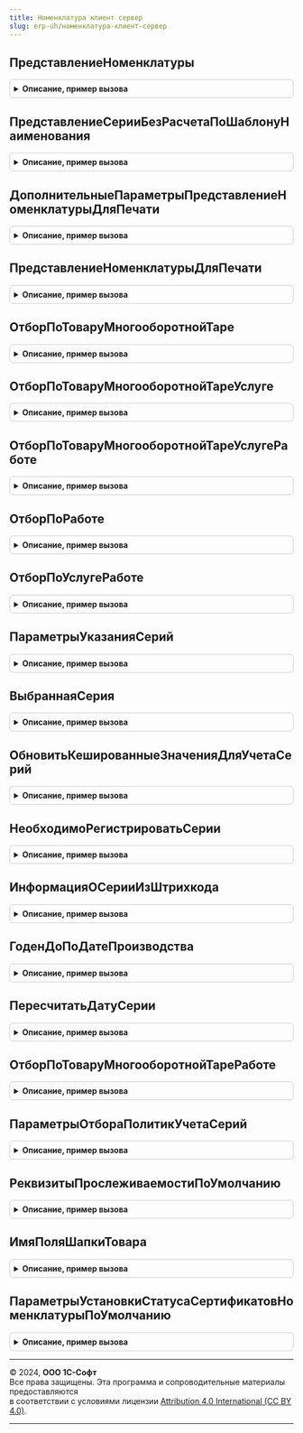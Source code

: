 ```yaml
---
title: Номенклатура клиент сервер
slug: erp-uh/номенклатура-клиент-сервер
---
```



## ПредставлениеНоменклатуры
<details style="margin: 1em 0; padding: 0.5em; border: 1px solid #ccc; border-radius: 6px;">

<summary style="font-weight: bold; cursor: pointer;">Описание, пример вызова</summary>

```bsl

// Возвращает строковое представление номенклатуры с характеристикой и другими полями для отображения в сообщениях.
//
// Параметры:
//  Номенклатура	 - Строка, СправочникСсылка.Номенклатура			 - номенклатура;
//  Характеристика	 - Строка, СправочникСсылка.ХарактеристикиНоменклатуры	 - характеристика номенклатуры;
//  Упаковка		 - Строка, СправочникСсылка.УпаковкиЕдиницыИзмерения	 - упаковка / единица измерения номенклатуры;
//  Серия			 - Строка, СправочникСсылка.СерииНоменклатуры			 - серия номенклатуры;
//  Назначение		 - Строка, СправочникСсылка.Назначения					 - назначение номенклатуры.
//
// Возвращаемое значение:
//  Строка - представление номенклатуры.
//
Функция ПредставлениеНоменклатуры(Номенклатура, Характеристика, Упаковка = "", Серия = "", Назначение = "") Экспорт
```

Пример вызова
```bsl
Результат = НоменклатураКлиентСервер.ПредставлениеНоменклатуры(Номенклатура, Характеристика, Упаковка, Серия, Назначение);
```
</details>

## ПредставлениеСерииБезРасчетаПоШаблонуНаименования
<details style="margin: 1em 0; padding: 0.5em; border: 1px solid #ccc; border-radius: 6px;">

<summary style="font-weight: bold; cursor: pointer;">Описание, пример вызова</summary>

```bsl

// Рассчитывает представление серии. Расчет может производится по шаблону рабочего наименования серии - тогда
// функция должна быть вызвана с сервера. Если шаблон не задан или функция вызвана с клиента, то расчет производится
// по предопределенному шаблону.
//
// Параметры:
//	ПараметрыШаблона	 - см. Справочники.ВидыНоменклатуры.НастройкиИспользованияСерий.
//	ЗначенияРеквизитов	 - Структура, ФормаКлиентскогоПриложения, СправочникОбъект.СерииНоменклатуры, ДанныеФормыЭлементКоллекции -
//							коллекция структуры данных, хранящая значения свойств, используемых в качестве
//							источника данных для формирования представления элемента справочника 'Серии номенклатуры'.
//	ДобавитьСловоНовая	 - Булево - признак необходимости добавления предопределенного суффикса к представлению
//									элемента справочника 'Серии номенклатуры'.
//
// Возвращаемое значение:
//	Строка - представление элемента справочника 'Серии номенклатуры'.
//
Функция ПредставлениеСерииБезРасчетаПоШаблонуНаименования(ПараметрыШаблона, ЗначенияРеквизитов, ДобавитьСловоНовая = Ложь) Экспорт
```

Пример вызова
```bsl
Результат = НоменклатураКлиентСервер.ПредставлениеСерииБезРасчетаПоШаблонуНаименования(ПараметрыШаблона, ЗначенияРеквизитов, ДобавитьСловоНовая);
```
</details>

## ДополнительныеПараметрыПредставлениеНоменклатурыДляПечати
<details style="margin: 1em 0; padding: 0.5em; border: 1px solid #ccc; border-radius: 6px;">

<summary style="font-weight: bold; cursor: pointer;">Описание, пример вызова</summary>

```bsl

// Дополнительные параметры функции НоменклатураКлиентСервер.ПредставлениеНоменклатурыДляПечати.
//
// Возвращаемое значение:
//  Структура - со свойствами:
//  * Содержание - Строка - если передано не пустое содержание, то представлением будет оно, остальные параметры игнорируются
//  * ВозвратнаяТара - Булево - если ИСТИНА, то к представлению будет добавлена фраза "возвратная тара" в скобках.
//  * КодТНВЭД - Строка - если указан, то к представлению будет добавлен в скобках код ТН ВЭД.
//  * Префикс - Строка - если указан, то к представлению будет добавлен префикс перед наименованием номенклатуры.
//  * КодОсновногоЯзыка - Строка - указывается для уточнения кода основного языка при выводе локализуемых строк.
//
Функция ДополнительныеПараметрыПредставлениеНоменклатурыДляПечати() Экспорт
```

Пример вызова
```bsl
Результат = НоменклатураКлиентСервер.ДополнительныеПараметрыПредставлениеНоменклатурыДляПечати() 
```
</details>

## ПредставлениеНоменклатурыДляПечати
<details style="margin: 1em 0; padding: 0.5em; border: 1px solid #ccc; border-radius: 6px;">

<summary style="font-weight: bold; cursor: pointer;">Описание, пример вызова</summary>

```bsl

// Возвращает представление номенклатуры для печати.
//
// Параметры:
//  НаименованиеНоменклатурыДляПечати	 - Строка		 - нужно строго передать строку с наименованием для печати. Ссылка не подойдет, т.к. при
//  		получении по ней строкового представления платформа возьмет наименование, а не наименование для печати;
//  НаименованиеХарактеристикиДляПечати	 - Строка		 - нужно строго передать строку с наименованием для печати. Ссылка не подойдет, т.к. при
//  		получении по ней строкового представления платформа возьмет наименование, а не наименование для печати;
//  Упаковка							 - Строка, Неопределено	- упаковка или единица измерения;
//  Серия								 - Строка, СправочникСсылка.СерииНоменклатуры	 - серия номенклатуры;
//  ДополнительныеПараметры				 - см. НоменклатураКлиентСервер.ДополнительныеПараметрыПредставлениеНоменклатурыДляПечати.
//
// Возвращаемое значение:
//  Строка - представление номенклатуры для печати.
//
Функция ПредставлениеНоменклатурыДляПечати(НаименованиеНоменклатурыДляПечати, Экспорт
```

Пример вызова
```bsl
Результат = НоменклатураКлиентСервер.ПредставлениеНоменклатурыДляПечати(НаименованиеНоменклатурыДляПечати, );
```
</details>

## ОтборПоТоваруМногооборотнойТаре
<details style="margin: 1em 0; padding: 0.5em; border: 1px solid #ccc; border-radius: 6px;">

<summary style="font-weight: bold; cursor: pointer;">Описание, пример вызова</summary>

```bsl

// Формирует массив отбора по типам номенклатуры Товар и МногооборотнаяТара
//
// Параметры:
//  ВключатьНабор	 - Булево	 - признак включения в отбор набора.
//
// Возвращаемое значение:
//  Массив - состоит из элементов типа ПеречислениеСсылка.ТипыНоменклатуры.
//
Функция ОтборПоТоваруМногооборотнойТаре(ВключатьНабор = Истина) Экспорт
```

Пример вызова
```bsl
Результат = НоменклатураКлиентСервер.ОтборПоТоваруМногооборотнойТаре(ВключатьНабор);
```
</details>

## ОтборПоТоваруМногооборотнойТареУслуге
<details style="margin: 1em 0; padding: 0.5em; border: 1px solid #ccc; border-radius: 6px;">

<summary style="font-weight: bold; cursor: pointer;">Описание, пример вызова</summary>

```bsl

// Формирует массив отбора по типам номенклатуры Товар, МногооборотнаяТара и Услуга
//
// Параметры:
//  ВключатьНабор	 - Булево	 - признак включения в отбор набора.
//
// Возвращаемое значение:
//  Массив - состоит из элементов типа ПеречислениеСсылка.ТипыНоменклатуры.
//
Функция ОтборПоТоваруМногооборотнойТареУслуге(ВключатьНабор = Истина) Экспорт
```

Пример вызова
```bsl
Результат = НоменклатураКлиентСервер.ОтборПоТоваруМногооборотнойТареУслуге(ВключатьНабор);
```
</details>

## ОтборПоТоваруМногооборотнойТареУслугеРаботе
<details style="margin: 1em 0; padding: 0.5em; border: 1px solid #ccc; border-radius: 6px;">

<summary style="font-weight: bold; cursor: pointer;">Описание, пример вызова</summary>

```bsl

// Формирует массив отбора по типам номенклатуры Товар и МногооборотнаяТара, Услуга, Работа.
//
// Параметры:
//  ВключатьНабор	 - Булево	 - признак включения в отбор набора.
//
// Возвращаемое значение:
//  Массив - состоит из элементов типа ПеречислениеСсылка.ТипыНоменклатуры.
//
Функция ОтборПоТоваруМногооборотнойТареУслугеРаботе(ВключатьНабор = Истина) Экспорт
```

Пример вызова
```bsl
Результат = НоменклатураКлиентСервер.ОтборПоТоваруМногооборотнойТареУслугеРаботе(ВключатьНабор);
```
</details>

## ОтборПоРаботе
<details style="margin: 1em 0; padding: 0.5em; border: 1px solid #ccc; border-radius: 6px;">

<summary style="font-weight: bold; cursor: pointer;">Описание, пример вызова</summary>

```bsl

// Формирует массив отбора по типу номенклатуры Работа.
//
// Параметры:
//  ВключатьНабор	 - Булево	 - признак включения в отбор набора.
//
// Возвращаемое значение:
//  Массив - состоит из элементов типа ПеречислениеСсылка.ТипыНоменклатуры.
//
Функция ОтборПоРаботе(ВключатьНабор = Истина) Экспорт
```

Пример вызова
```bsl
Результат = НоменклатураКлиентСервер.ОтборПоРаботе(ВключатьНабор);
```
</details>

## ОтборПоУслугеРаботе
<details style="margin: 1em 0; padding: 0.5em; border: 1px solid #ccc; border-radius: 6px;">

<summary style="font-weight: bold; cursor: pointer;">Описание, пример вызова</summary>

```bsl

// Формирует массив отбора по типу номенклатуры Услуга и Работа.
//
// Параметры:
//  ВключатьНабор	 - Булево	 - признак включения в отбор набора.
//
// Возвращаемое значение:
//  Массив - состоит из элементов типа ПеречислениеСсылка.ТипыНоменклатуры.
//
Функция ОтборПоУслугеРаботе(ВключатьНабор = Истина) Экспорт
```

Пример вызова
```bsl
Результат = НоменклатураКлиентСервер.ОтборПоУслугеРаботе(ВключатьНабор);
```
</details>

## ПараметрыУказанияСерий
<details style="margin: 1em 0; padding: 0.5em; border: 1px solid #ccc; border-radius: 6px;">

<summary style="font-weight: bold; cursor: pointer;">Описание, пример вызова</summary>

```bsl

// Структура параметров указания серий, возвращаемая соответствующей процедурой модуля менеджера документа (обработки).
//
// Возвращаемое значение:
//	Структура - содержит свойства:
// 	[ОБЯЗАТЕЛЬНЫЕ].
//		* ИспользоватьСерииНоменклатуры - Булево - признак, нужно ли в документе заполнять статусы указания серий
//		* ПоляСвязиСерий - Массив из Строка - массив с именами реквизитов ТЧ Товары и ТЧ Серии,
//						по которым устанавливается связь между табличными частями
//						(поля связи "Номенклатура" и "Характеристика" присутствуют всегда, их отдельно указывать не нужно).
//		* СкладскиеОперации - Массив из ПеречислениеСсылка.СкладскиеОперации - складские операции, оформляемые документом
//		* ПолноеИмяОбъекта - Строка - полное имя объекта. Например, Документ.РеализацияТоваровУслуг.
// [НЕОБЯЗАТЕЛЬНЫЕ].
//		* ТолькоПросмотр - Булево - признак того, что серии в документе можно только просматривать (значение по умолчанию ЛОЖЬ)
//		* ТоварВШапке - Булево - признак того, что параметры указания серий определены для товара в шапке (иначе - для товара в ТЧ) (значение по умолчанию ЛОЖЬ)
//		* БлокироватьДанныеФормы - Булево - признак того, что перед открытием форму указания серий,
//								нужно заблокировать форму документа (значение по умолчанию ИСТИНА)
//								если ТолькоПросмотр = Истина, то данные формы не блокируются.
//		* ИмяТЧТовары - Строка - имя табличной части со списком товаров (значение по умолчанию - "Товары")
//		* ИмяТЧСерии - Строка - имя табличной части со списком серий (значение по умолчанию - "Серии")
//		* ИмяПоляКоличество - Строка - имя поля в ТЧ "Товары", в котором пользователь редактирует количество (значение по умолчанию - "КоличествоУпаковок")
//		* ИмяПоляСклад - Строка - имя реквизита склада (значение по умолчанию - "Склад")
//		* ИмяПоляПомещение - Строка - имя реквизита помещения, если не задано, значит в документе нет помещений
//		* ИмяПоляДокументаРаспоряжения - Строка - если серии указываются в расходном ордере,
//								то в этом параметре записывается имя поля распоряжения на отгрузку.
//								Если серии указываются в накладной на поступление, то в этом параметре записывается
//								имя поле распоряжения на поступление. Значение поля используются для отображения остатков в формах.
//		* ЭтоОрдер - Булево - признак того, что документ является ордером (значение по умолчанию ЛОЖЬ)
//		* ЭтоЗаказ - Булево - признак того, что документ является заказом (значение по умолчанию ЛОЖЬ)
//		* ЭтоНакладная - Булево - признак того, что документ является накладной (значение по умолчанию ЛОЖЬ).
//		* ТолькоСерииДляСебестоимости - Булево - нужно указывать только серии, по которым ведется учет себестоимости (значение по умолчанию ЛОЖЬ)
//		* ПланированиеОтгрузки - Булево - использование параметра политики указания серий "УказыватьПриПланированииОтгрузки" (значение по умолчанию ЛОЖЬ)
//		* ПланированиеОтбора - Булево - использование параметра политики указания серий "УказыватьПриПланированииОтбора" (значение по умолчанию ЛОЖЬ)
//		* ПроверкаОтбора - Булево - на адресном складе перед проверкой должны быть заполнены все серии, по которым ведется учет остатков
//		* ФактОтбора  - Булево - использование параметра политики указания серий "УказыватьПоФактуОтбора" (значение по умолчанию ЛОЖЬ)
//		* ПодготовкаОрдера - Булево - параметр указывает, что ордер находится в статусе,
//								когда происходит подготовка ордера и указание серий не обязательна (значение по умолчанию ЛОЖЬ).
//		* ИменаПолейССуффиксом - Структура - коллекция, содержащая имена рекизитов с суффиксом. Ключом коллекции
//												выступает имя реквизита без суффикса, например "Номенклатура",
//												а значением задается имя реквизита с суффиксом,
//												например "НоменклатураОприходование".
//		* ИменаПолейСтатусУказанияСерий - Массив из Строка - если в объекте несколько полей со статусом указания серий,
//								то нужно добавить их имена в этот массив (значение по умолчанию пустой массив).
//		* СоответствиеИмениПоляСерияСтатусуУказанияСерий - Соответствие - коллекция, содержащая соответствие имени
//															реквизита СтатусУказанияСерий имени реквизита Серия.
//															Например "СтатусУказанияСерийОприходование" - ключ,
//															а "СерияОприходование" - значение коллекции.
//		* ИменаПолейДляОпределенияРаспоряжения - Массив - имена полей для определение распоряжения,
//								по которому отображаются остатки в форме подбора серий. Имена полей табличной части
//								указываются в формате Товары_ДокументРезерваСерий (значение по умолчанию пустой массив).
//		* ИспользоватьАдресноеХранение - Булево - на складе, по которому оформлен документ, используется адресное хранение (значение по умолчанию ЛОЖЬ)
//		* ИмяИсточникаЗначенийВФормеОбъекта - Строка - значение по умолчанию "Объект", если данные хранятся в реквизитах формы, то нужно указать "ЭтоФорма"
//		* ОтборПроверяемыхСтрок -
//		* ТолькоСерииСУчетомОстатков - Булево - необходимо указывать серии только тогда, когда по ним ведется учет остатков. (значение по умолчанию - ЛОЖЬ)
//		* ОсобеннаяПроверкаСтатусовУказанияСерий - Булево - признак, что в модуле менеджера объявлена процедура
//								ТекстЗапросаПроверкиЗаполненияСерий(ПараметрыУказанияСерий)(значение по умолчанию - ЛОЖЬ).
//		* ПараметрыЗапроса - Структура - содержит параметры запроса, используемые в функции ТекстЗапросаЗаполненияСтатусовУказанияСерий.
//		* СерииПриПланированииОтгрузкиУказываютсяВТЧСерии - Булево - значение по умолчанию - ЛОЖЬ.
//
Функция ПараметрыУказанияСерий() Экспорт
```

Пример вызова
```bsl
Результат = НоменклатураКлиентСервер.ПараметрыУказанияСерий() 
```
</details>

## ВыбраннаяСерия
<details style="margin: 1em 0; padding: 0.5em; border: 1px solid #ccc; border-radius: 6px;">

<summary style="font-weight: bold; cursor: pointer;">Описание, пример вызова</summary>

```bsl

// Структура, которую возвращает форма подбора серии
//
// Возвращаемое значение:
//  Структура - структура со следующими ключами:
//  * Значение - СправочникСсылка.СерииНоменклатуры
//  * ИдентификаторСтроки - Число - идентификатор строки таблицы формы, в которую, нужно подставить значение.
//
Функция ВыбраннаяСерия() Экспорт
```

Пример вызова
```bsl
Результат = НоменклатураКлиентСервер.ВыбраннаяСерия() 
```
</details>

## ОбновитьКешированныеЗначенияДляУчетаСерий
<details style="margin: 1em 0; padding: 0.5em; border: 1px solid #ccc; border-radius: 6px;">

<summary style="font-weight: bold; cursor: pointer;">Описание, пример вызова</summary>

```bsl

// Процедура обновляет кеш ключевых реквизитов текущей строки товаров. По ключевым реквизитам осуществляется связь
//  между ТЧ серий и ТЧ товаров.
//
// Параметры:
//  ТекущаяСтрока			 - ДанныеФормыЭлементКоллекции - строка, по которой обновляется кеш.
//  КэшированныеЗначения	 - Структура - переменная модуля формы, в которой хранятся кешируемые значения
//  ПараметрыУказанияСерий	 - см. ПараметрыУказанияСерий
//  Копирование				 - Булево - признак, что кешированная строка скопирована (параметр события ПриНачалеРедактирования).
//
Процедура ОбновитьКешированныеЗначенияДляУчетаСерий(ТекущаяСтрока,КэшированныеЗначения,ПараметрыУказанияСерий,Копирование = Ложь) Экспорт
```

Пример вызова
```bsl
НоменклатураКлиентСервер.ОбновитьКешированныеЗначенияДляУчетаСерий(ТекущаяСтрока, КэшированныеЗначения, ПараметрыУказанияСерий, Копирование);
```
</details>

## НеобходимоРегистрироватьСерии
<details style="margin: 1em 0; padding: 0.5em; border: 1px solid #ccc; border-radius: 6px;">

<summary style="font-weight: bold; cursor: pointer;">Описание, пример вызова</summary>

```bsl

// Функция определяет возможность регистрации новых серий, при указании серий в документе.
//
// Параметры:
//  ПараметрыУказанияСерий - см. ПараметрыУказанияСерий
//
// Возвращаемое значение:
//  Булево - ИСТИНА - можно регистрировать новые серии, ЛОЖЬ - серии можно подбирать только по остаткам.
//
Функция НеобходимоРегистрироватьСерии(ПараметрыУказанияСерий) Экспорт
```

Пример вызова
```bsl
Результат = НоменклатураКлиентСервер.НеобходимоРегистрироватьСерии(ПараметрыУказанияСерий) 
```
</details>

## ИнформацияОСерииИзШтрихкода
<details style="margin: 1em 0; padding: 0.5em; border: 1px solid #ccc; border-radius: 6px;">

<summary style="font-weight: bold; cursor: pointer;">Описание, пример вызова</summary>

```bsl

// Извлекает из штрихкода информацию о номере и сроке годности.
// Работает только для штрихкодов, сгенерированных обработкой печати штрихкодов и номеров
// серий, сгенерированных формой регистрации серий.
//
// Параметры:
//	Штрихкод - Строка - штрихкод, из которого нужно извлечь информацию;
//	ЕстьПолеНомер - Булево - признак, что для серии, чей штрихкод передан, используется номер;
//	ЕстьПолеГоденДо - Булево - признак, что для серии, чей штрихкод передан, используется номер.
//
// Возвращаемое значение:
//	Структура:
//		* Номер - Строка - номер, извлеченный из штрихкода, если номера у серии нет - пустая строка;
//		* ГоденДо - Дата - дата срока годности, если срока годности у серии нет - пустая дата.
//
Функция ИнформацияОСерииИзШтрихкода(Знач Штрихкод, ЕстьПолеНомер, ЕстьПолеГоденДо) Экспорт
```

Пример вызова
```bsl
Результат = НоменклатураКлиентСервер.ИнформацияОСерииИзШтрихкода(Штрихкод, ЕстьПолеНомер, ЕстьПолеГоденДо) 
```
</details>

## ГоденДоПоДатеПроизводства
<details style="margin: 1em 0; padding: 0.5em; border: 1px solid #ccc; border-radius: 6px;">

<summary style="font-weight: bold; cursor: pointer;">Описание, пример вызова</summary>

```bsl

// Функция - Годен до по дате производства
//
// Параметры:
//  ДатаПроизводства				 - Дата
//  СрокГодности					 - Число
//  ЕдиницаИзмеренияСрокаГодности	 - ПеречислениеСсылка.ЕдиницыИзмеренияВремени
//
// Возвращаемое значение:
//  Дата -
//
Функция ГоденДоПоДатеПроизводства(ДатаПроизводства, СрокГодности, ЕдиницаИзмеренияСрокаГодности) Экспорт
```

Пример вызова
```bsl
Результат = НоменклатураКлиентСервер.ГоденДоПоДатеПроизводства(ДатаПроизводства, СрокГодности, ЕдиницаИзмеренияСрокаГодности) 
```
</details>

## ПересчитатьДатуСерии
<details style="margin: 1em 0; padding: 0.5em; border: 1px solid #ccc; border-radius: 6px;">

<summary style="font-weight: bold; cursor: pointer;">Описание, пример вызова</summary>

```bsl

// Ошибка платформы 00110413.
// Пересчитывает значение даты элемента справочника "СерииНоменклатуры", после выбора значения платформенными средствами.
//
// Параметры:
//	ДатаСерии - Дата - дата элемента справочника "СерииНоменклатуры", полученная платформенными средствами.
//
Процедура ПересчитатьДатуСерии(ДатаСерии) Экспорт
```

Пример вызова
```bsl
НоменклатураКлиентСервер.ПересчитатьДатуСерии(ДатаСерии) 
```
</details>

## ОтборПоТоваруМногооборотнойТареРаботе
<details style="margin: 1em 0; padding: 0.5em; border: 1px solid #ccc; border-radius: 6px;">

<summary style="font-weight: bold; cursor: pointer;">Описание, пример вызова</summary>

```bsl

// Формирует массив отбора по типам номенклатуры Товар и МногооборотнаяТара, Работа.
//
// Параметры:
//  ВключатьНабор	 - Булево	 - признак включения в отбор набора.
//
// Возвращаемое значение:
//  Массив - состоит из элементов типа ПеречислениеСсылка.ТипыНоменклатуры.
//
Функция ОтборПоТоваруМногооборотнойТареРаботе(ВключатьНабор = Истина) Экспорт
```

Пример вызова
```bsl
Результат = НоменклатураКлиентСервер.ОтборПоТоваруМногооборотнойТареРаботе(ВключатьНабор);
```
</details>

## ПараметрыОтбораПолитикУчетаСерий
<details style="margin: 1em 0; padding: 0.5em; border: 1px solid #ccc; border-radius: 6px;">

<summary style="font-weight: bold; cursor: pointer;">Описание, пример вызова</summary>

```bsl

// Параметры отбора политик учета серий
//
// Возвращаемое значение:
//  Структура:
//  	* Склад - СправочникСсылка.Склады
//  	* ВидНоменклатуры - СправочникСсылка.ВидыНоменклатуры
//  	* ИспользоватьСерии - Булево
//  	* ИспользоватьСрокГодностиСерии - Булево
//  	* ТипНоменклатуры - ПеречислениеСсылка.ТипыНоменклатуры
//  	* ОсобенностьУчета - ПеречислениеСсылка.ОсобенностиУчетаНоменклатуры
//  	* НастройкаИспользованияСерий - ПеречислениеСсылка.НастройкиИспользованияСерийНоменклатуры
//
Функция ПараметрыОтбораПолитикУчетаСерий() Экспорт
```

Пример вызова
```bsl
Результат = НоменклатураКлиентСервер.ПараметрыОтбораПолитикУчетаСерий() 
```
</details>

## РеквизитыПрослеживаемостиПоУмолчанию
<details style="margin: 1em 0; padding: 0.5em; border: 1px solid #ccc; border-radius: 6px;">

<summary style="font-weight: bold; cursor: pointer;">Описание, пример вызова</summary>

```bsl

// Возвращает коллекцию реквизитов прослеживаемости инициализированных по умолчанию.
//
// Возвращаемое значение:
//	Структура - коллекция реквизитов прослеживаемости, которая содержит следующие поля:
//		* ЕдиницаИзмерения		- СправочникСсылка.УпаковкиЕдиницыИзмерения - единица измерения.
//		* ПрослеживаемыйТовар	- Булево - признак того, что товар подлежит учету в системе прослеживаемости.
//
Функция РеквизитыПрослеживаемостиПоУмолчанию() Экспорт
```

Пример вызова
```bsl
Результат = НоменклатураКлиентСервер.РеквизитыПрослеживаемостиПоУмолчанию() 
```
</details>

## ИмяПоляШапкиТовара
<details style="margin: 1em 0; padding: 0.5em; border: 1px solid #ccc; border-radius: 6px;">

<summary style="font-weight: bold; cursor: pointer;">Описание, пример вызова</summary>

```bsl

// Возвращает имя поля шапки товара по указанному параметру имени поля.
//
// Параметры:
//	ИмяПоля - Строка - имя поля товара, для которого необходимо получить связанное имя поля шапки товара.
//
// Возвращаемое значение:
//	Строка - имя поля шапки товара, рассчитанное по указанному параметру имени поля.
//
Функция ИмяПоляШапкиТовара(ИмяПоля) Экспорт
```

Пример вызова
```bsl
Результат = НоменклатураКлиентСервер.ИмяПоляШапкиТовара(ИмяПоля) 
```
</details>

## ПараметрыУстановкиСтатусаСертификатовНоменклатурыПоУмолчанию
<details style="margin: 1em 0; padding: 0.5em; border: 1px solid #ccc; border-radius: 6px;">

<summary style="font-weight: bold; cursor: pointer;">Описание, пример вызова</summary>

```bsl

// Возвращает коллекцию параметров по умолчанию, используемую при установке статуса сертификатов номенклатуры.
//
// Возвращаемое значение:
//	Структура - коллекцию параметров по умолчанию, содержащая следующие свойства:
//		* Статус - ПеречислениеСсылка.СтатусыСертификатовНоменклатуры - устанавливаемое значение статуса.
//																		Значение по умолчанию - Действующий.
//		* ДанныеКОбработке - Массив из СправочникСсылка.СертификатыНоменклатуры,
//								Массив из РегистрСведенийКлючЗаписи.ОбластиДействияСертификатовНоменклатуры - коллекция обрабатываемых данных.
//
Функция ПараметрыУстановкиСтатусаСертификатовНоменклатурыПоУмолчанию() Экспорт
```

Пример вызова
```bsl
Результат = НоменклатураКлиентСервер.ПараметрыУстановкиСтатусаСертификатовНоменклатурыПоУмолчанию() 
```
</details>

---

© 2024, **ООО 1С-Софт**  
Все права защищены. Эта программа и сопроводительные материалы предоставляются  
в соответствии с условиями лицензии [Attribution 4.0 International (CC BY 4.0)](https://creativecommons.org/licenses/by/4.0/legalcode).

---
